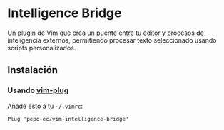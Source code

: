 # Intelligence Bridge

Un plugin de Vim que crea un puente entre tu editor y procesos de inteligencia externos, permitiendo procesar texto seleccionado usando scripts personalizados.

## Instalación

### Usando [vim-plug](https://github.com/junegunn/vim-plug)

Añade esto a tu `~/.vimrc`:

```vim
Plug 'pepo-ec/vim-intelligence-bridge'
